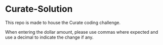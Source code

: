 # Curate-Solution
This repo is made to house the Curate coding challenge.

When entering the dollar amount, please use commas where expected and use a decimal to indicate the change if any.
